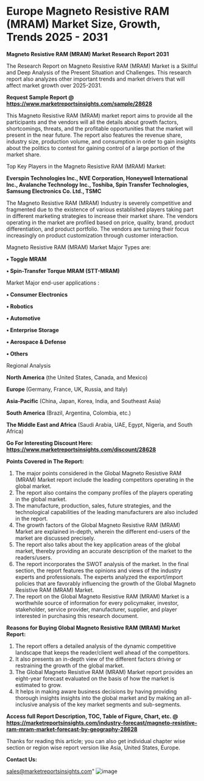 # Europe Magneto Resistive RAM (MRAM) Market Size, Growth, Trends 2025 - 2031

<strong>Magneto Resistive RAM (MRAM) Market Research Report 2031</strong>

The Research Report on Magneto Resistive RAM (MRAM) Market is a Skillful and Deep Analysis of the Present Situation and Challenges. This research report also analyzes other important trends and market drivers that will affect market growth over 2025-2031.

<strong>Request Sample Report @ <a href=https://www.marketreportsinsights.com/sample/28628>https://www.marketreportsinsights.com/sample/28628</a></strong>

This Magneto Resistive RAM (MRAM) market report aims to provide all the participants and the vendors will all the details about growth factors, shortcomings, threats, and the profitable opportunities that the market will present in the near future. The report also features the revenue share, industry size, production volume, and consumption in order to gain insights about the politics to contest for gaining control of a large portion of the market share.

Top Key Players in the Magneto Resistive RAM (MRAM) Market:

<strong>Everspin Technologies Inc., NVE Corporation, Honeywell International Inc., Avalanche Technology Inc., Toshiba, Spin Transfer Technologies, Samsung Electronics Co. Ltd., TSMC</strong>

The Magneto Resistive RAM (MRAM) Industry is severely competitive and fragmented due to the existence of various established players taking part in different marketing strategies to increase their market share. The vendors operating in the market are profiled based on price, quality, brand, product differentiation, and product portfolio. The vendors are turning their focus increasingly on product customization through customer interaction.

Magneto Resistive RAM (MRAM) Market Major Types are:

<strong>• Toggle MRAM

• Spin-Transfer Torque MRAM (STT-MRAM)</strong>

Market Major end-user applications :

<strong>• Consumer Electronics

• Robotics

• Automotive

• Enterprise Storage

• Aerospace & Defense

• Others</strong>

Regional Analysis

</u><strong><b>North America</b></strong> (the United States, Canada, and Mexico)

<strong><b>Europe </b></strong>(Germany, France, UK, Russia, and Italy)

<strong><b>Asia-Pacific</b></strong> (China, Japan, Korea, India, and Southeast Asia)

<strong><b>South America</b></strong> (Brazil, Argentina, Colombia, etc.)

<strong><b>The Middle East and Africa</b></strong> (Saudi Arabia, UAE, Egypt, Nigeria, and South Africa)

<strong>Go For Interesting Discount Here: <a href=https://www.marketreportsinsights.com/discount/28628>https://www.marketreportsinsights.com/discount/28628</a></strong>

<strong>Points Covered in The Report:</strong>
<ol>
  <li>The major points considered in the Global Magneto Resistive RAM (MRAM) Market report include the leading competitors operating in the global market.</li>
  <li>The report also contains the company profiles of the players operating in the global market.</li>
  <li>The manufacture, production, sales, future strategies, and the technological capabilities of the leading manufacturers are also included in the report.</li>
  <li>The growth factors of the Global Magneto Resistive RAM (MRAM) Market are explained in-depth, wherein the different end-users of the market are discussed precisely.</li>
  <li>The report also talks about the key application areas of the global market, thereby providing an accurate description of the market to the readers/users.</li>
  <li>The report incorporates the SWOT analysis of the market. In the final section, the report features the opinions and views of the industry experts and professionals. The experts analyzed the export/import policies that are favorably influencing the growth of the Global Magneto Resistive RAM (MRAM) Market.</li>
  <li>The report on the Global Magneto Resistive RAM (MRAM) Market is a worthwhile source of information for every policymaker, investor, stakeholder, service provider, manufacturer, supplier, and player interested in purchasing this research document.</li>
</ol>
<strong>Reasons for Buying Global Magneto Resistive RAM (MRAM) Market Report:</strong>

<ol>
  <li>The report offers a detailed analysis of the dynamic competitive landscape that keeps the reader/client well ahead of the competitors.</li>
  <li>It also presents an in-depth view of the different factors driving or restraining the growth of the global market.</li>
  <li>The Global Magneto Resistive RAM (MRAM) Market report provides an eight-year forecast evaluated on the basis of how the market is estimated to grow.</li>
  <li>It helps in making aware business decisions by having providing thorough insights insights into the global market and by making an all-inclusive analysis of the key market segments and sub-segments.</li>
</ol>
<strong>Access full Report Description, TOC, Table of Figure, Chart, etc. @ <a href=https://marketreportsinsights.com/industry-forecast/magneto-resistive-ram-mram-market-forecast-by-geography-28628>https://marketreportsinsights.com/industry-forecast/magneto-resistive-ram-mram-market-forecast-by-geography-28628</a></strong>


Thanks for reading this article; you can also get individual chapter wise section or region wise report version like Asia, United States, Europe.

<strong>Contact Us:</strong>

sales@marketreportsinsights.com"
![image](https://github.com/user-attachments/assets/3e260e67-fa9c-462d-805f-111a707c7fcd)
